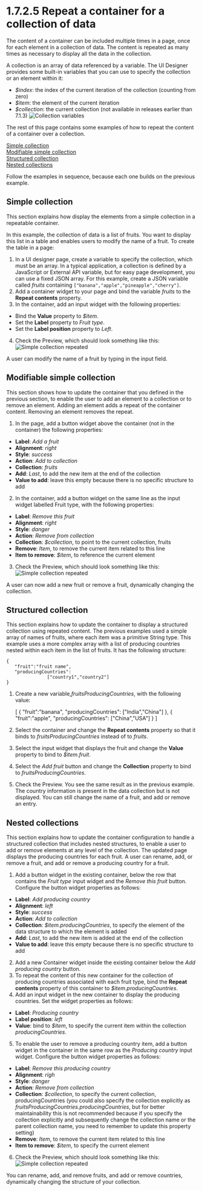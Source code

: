 # 1.7.2.5 Repeat a container for a collection of data

The content of a container can be included multiple times in a page, once for each element in a collection of data. The content is repeated as many times as necessary to display all the data in the collection.

A collection is an array of data referenced by a variable. The UI Designer provides some built-in variables that you can use to specify the collection or an element within it:

* _$index_: the index of the current iteration of the collection (counting from zero)
* _$item_: the element of the current iteration
* _$collection_: the current collection (not available in releases earlier than 7.1.3)
![Collection variables](images/images-6_0/UID_ContainerCollection.png)

The rest of this page contains some examples of how to repeat the content of a container over a collection.

[Simple collection](#simple-repeat-contents)  
[Modifiable simple collection](#simple-repeat-contents)  
[Structured collection](#structured-repeat-contents)  
[Nested collections](#structured-repeat-contents)

Follow the examples in sequence, because each one builds on the previous example.

## Simple collection

This section explains how display the elements from a simple collection in a repeatable container.

In this example, the collection of data is a list of fruits. You want to display this list in a table and enables users to modify the name of a fruit. To create the table in a page: 

1. In a UI designer page, create a variable to specify the collection, which must be an array. 
In a typical application, a collection is defined by a JavaScript or External API variable, but for easy page development, you can use a fixed JSON array. 
For this example, create a JSON variable called _fruits_ containing `["banana","apple","pineapple","cherry"]`.
2. Add a container widget to your page and bind the variable _fruits_ to the **Repeat contents** property.
3. In the container, add an input widget with the following properties:
  * Bind the **Value** property to _$item_.
  * Set the **Label** property to _Fruit type_.
  * Set the **Label position** property to _Left_.
4. Check the Preview, which should look something like this:
![Simple collection repeated](images/images-6_0/UID_ContainerSimpleFruits.png)

A user can modify the name of a fruit by typing in the input field.

## Modifiable simple collection

This section shows how to update the container that you defined in the previous section, to enable the user to add an element to a collection or to remove an element. 
Adding an element adds a repeat of the container content. Removing an element removes the repeat.

1. In the page, add a button widget above the container (not in the container) the following properties:
  * **Label**: _Add a fruit_
  * **Alignment**: _right_
  * **Style**: _success_
  * **Action**: _Add to collection_
  * **Collection**: _fruits_
  * **Add**: _Last_, to add the new item at the end of the collection
  * **Value to add**: leave this empty because there is no specific structure to add
2. In the container, add a button widget on the same line as the input widget labelled Fruit type, with the following properties:
  * **Label**: _Remove this fruit_
  * **Alignment**: _right_
  * **Style**: _danger_
  * **Action**: _Remove from collection_
  * **Collection**: _$collection_, to point to the current collection, fruits
  * **Remove**: _Item_, to remove the current item related to this line
  * **Item to remove**: _$item_, to reference the current element
3. Check the Preview, which should look something like this:
![Simple collection repeated](images/images-6_0/UID_ContainerSimpleFruitsAddRemove.png)

A user can now add a new fruit or remove a fruit, dynamically changing the collection.

## Structured collection

This section explains how to update the container to display a structured collection using repeated content. 
The previous examples used a simple array of names of fruits, where each item was a primitive String type. 
This example uses a more complex array with a list of producing countries nested within each item in the list of fruits. It has the following structure:

    {
       "fruit":"fruit name",
       "producingCountries":
                   ["country1","country2"]
    }
    

1. Create a new variable,_fruitsProducingCountries_, with the following value: 

    [
      {
       "fruit":"banana",
       "producingCountries":
                   ["India","China"]
       },
       {
        "fruit":"apple",
        "producingCountries":
                    ["China","USA"]
        }
    ]
    

2. Select the container and change the **Repeat contents** property so that it binds to _fruitsProducingCountries_ instead of to _fruits_.
3. Select the input widget that displays the fruit and change the **Value** property to bind to _$item.fruit_.
4. Select the _Add fruit_ button and change the **Collection** property to bind to _fruitsProducingCountries_.
5. Check the Preview. You see the same result as in the previous example.
The country information is present in the data collection but is not displayed. You can still change the name of a fruit, and add or remove an entry.

## Nested collections

This section explains how to update the container configuration to handle a structured collection that includes nested structures, to enable a user to add or remove elements at any level of the collection. 
The updated page displays the producing countries for each fruit. A user can rename, add, or remove a fruit, and add or remove a producing country for a fruit.

1. Add a button widget in the existing container, below the row that contains the _Fruit type_ input widget and the _Remove this fruit_ button. Configure the button widget properties as follows:
  * **Label**: _Add producing country_
  * **Alignment**: _left_
  * **Style**: _success_
  * **Action**: _Add to collection_
  * **Collection**: _$item.producingCountries_, to specify the element of the data structure to which the element is added
  * **Add**: _Last_, to add the new item is added at the end of the collection
  * **Value to add**: leave this empty because there is no specific structure to add
2. Add a new Container widget inside the existing container below the _Add producing country_ button. 
3. To repeat the content of this new container for the collection of producing countries associated with each fruit type, bind the **Repeat contents** property of this container to _$item.producingCountries_. 
4. Add an input widget in the new container to display the producing countries. Set the widget properties as follows:
  * **Label**: _Producing country_
  * **Label position**: _left_
  * **Value**: bind to _$item_, to specify the current item within the collection _producingCountries_.
5. To enable the user to remove a producing country item, add a button widget in the container in the same row as the _Producing country_ input widget. Configure the button widget properties as follows:
  * **Label**: _Remove this producing country_
  * **Alignment**: _righ_
  * **Style**: _danger_
  * **Action**: _Remove from collection_
  * **Collection**: _$collection_, to specify the current collection, producingCountries 
(you could also specify the collection explicitly as _fruitsProducingCountries.producingCountries_, but for better maintainability this is not recommended because
if you specify the collection explicitly and subsequently change the collection name or the parent collection name, you need to remember to update this property setting)
  * **Remove**: _Item_, to remove the current item related to this line
  * **Item to remove**: _$item_, to specify the current element
6. Check the Preview, which should look something like this:
![Simple collection repeated](images/images-6_0/UID_ContainerStructuredFruitsAddRemove.png)

You can rename, add, and remove fruits, and add or remove countries, dynamically changing the structure of your collection.